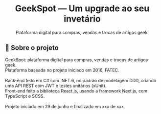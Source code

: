 <h1 align="center">
GeekSpot — Um upgrade ao seu invetário
</h1>

<p align="center">Plataforma digital para compras, vendas e trocas de artigos geek.
</p>

## 📃 Sobre o projeto

GeekSpot: plataforma digital para compras, vendas e trocas de artigos geek.
<br/>
Plataforma baseada no projeto iniciado em 2016, FATEC.
<br/>
<br/>
Back-end feito em C# com .NET 6, no padrão de modelagem DDD, criando uma API REST com JWT e testes unitários (xUnit).
<br/>
Front-end feito a biblioteca React.js, usando a framework Next.js, com TypeScript e SCSS.
<br/>
<br/>
Projeto iniciado em 29 de junho e finalizado em xxx de xxx.
